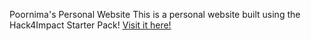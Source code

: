 Poornima's Personal Website
This is a personal website built using the Hack4Impact Starter Pack!
[Visit it here!](https://poornimagodavarthy.github.io)

